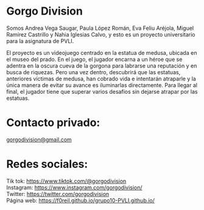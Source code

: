 # Gorgo Division
Somos Andrea Vega Saugar, Paula López Román, Eva Feliu Aréjola, Miguel Ramírez Castrillo y Nahia Iglesias Calvo, y esto es un proyecto universitario para la asignatura de PVLI.

El proyecto es un videojuego centrado en la estatua de medusa, ubicada en el museo del prado. En el juego, el jugador encarna a un héroe que se adentra en la oscura cueva de la gorgona para labrarse una reputación y en busca de riquezas. Pero una vez dentro, descubrirá que las estatuas, anteriores víctimas de medusa, han cobrado vida e intentarán atraparle y la única manera de evitar su avance es iluminarlas directamente.
Para llegar al final, el jugador tiene que superar varios desafios sin dejarse atrapar por las estatuas.

# Contacto privado: 
gorgodivision@gmail.com
# Redes sociales:
Tik tok: https://www.tiktok.com/@gorgodivision  
Instagram: https://www.instagram.com/gorgodivision/  
Twitter: https://twitter.com/gorgodivision  
Página web: https://f0reil.github.io/grupo10-PVLI.github.io/
